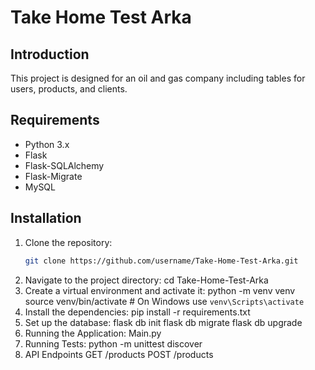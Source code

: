 
# Take Home Test Arka

## Introduction
This project is designed for an oil and gas company including tables for users, products, and clients.

## Requirements
- Python 3.x
- Flask
- Flask-SQLAlchemy
- Flask-Migrate
- MySQL

## Installation
1. Clone the repository:
   ```bash
   git clone https://github.com/username/Take-Home-Test-Arka.git
2. Navigate to the project directory:
   cd Take-Home-Test-Arka
3. Create a virtual environment and activate it:
   python -m venv venv
   source venv/bin/activate   # On Windows use `venv\Scripts\activate`
4. Install the dependencies:
   pip install -r requirements.txt
5. Set up the database:
   flask db init
   flask db migrate
   flask db upgrade
6. Running the Application:
   Main.py
7. Running Tests:
   python -m unittest discover
8. API Endpoints
   GET /products
   POST /products


